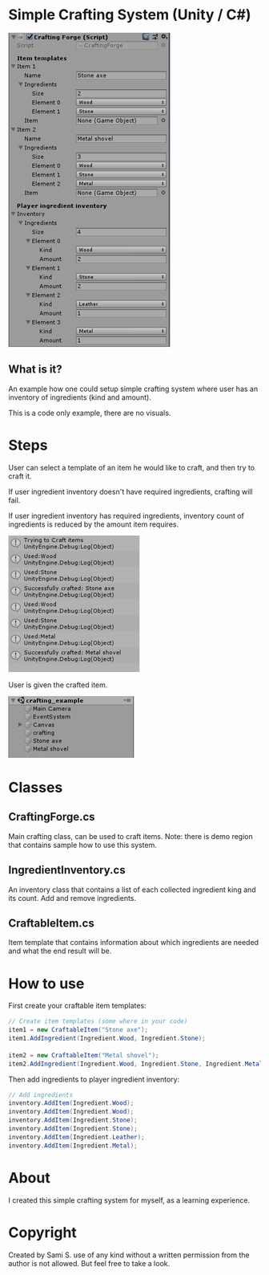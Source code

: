 # Simple Crafting System (Unity / C#)

![Simple Crafting image](/doc/simple_crafting_ui.png)

## What is it?

An example how one could setup simple crafting system where user has an inventory of ingredients (kind and amount).

This is a code only example, there are no visuals. 


 

# Steps

User can select a template of an item he would like to craft, and then try to craft it. 

If user ingredient inventory doesn't have required ingredients, crafting will fail. 

If user ingredient inventory has required ingredients, inventory count of ingredients is reduced by the amount item requires.

![Crafting step one](/doc/simple_crafting_step1.png)
 
User is given the crafted item.
 
![Crafting step two](/doc/simple_crafting_step2.png)
 
 
# Classes

##  CraftingForge.cs
Main crafting class, can be used to craft items. Note: there is demo region that contains sample how to use this system.

## IngredientInventory.cs
An inventory class that contains a list of each collected ingredient king and its count. Add and remove ingredients.

## CraftableItem.cs
Item template that contains information about which ingredients are needed and what the end result will be.


# How to use

First create your craftable item templates:

```C#
// Create item templates (some where in your code)
item1 = new CraftableItem("Stone axe");
item1.AddIngredient(Ingredient.Wood, Ingredient.Stone);

item2 = new CraftableItem("Metal shovel");
item2.AddIngredient(Ingredient.Wood, Ingredient.Stone, Ingredient.Metal);
```

Then add ingredients to player ingredient inventory:
```C#
// Add ingredients
inventory.AddItem(Ingredient.Wood);
inventory.AddItem(Ingredient.Wood);
inventory.AddItem(Ingredient.Stone);
inventory.AddItem(Ingredient.Stone);
inventory.AddItem(Ingredient.Leather);
inventory.AddItem(Ingredient.Metal);
```


# About
I created this simple crafting system for myself, as a learning experience.

# Copyright 
Created by Sami S. use of any kind without a written permission from the author is not allowed. But feel free to take a look.
